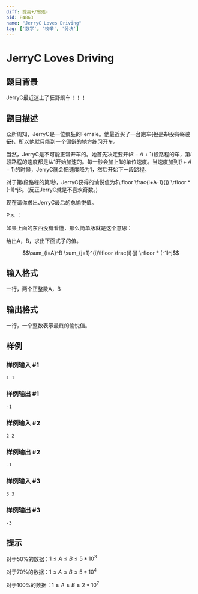 ```yaml
---
diff: 提高+/省选-
pid: P4863
name: "JerryC Loves Driving"
tag: ['数学', '枚举', '分块']
---
```

# JerryC Loves Driving
## 题目背景

JerryC最近迷上了狂野飙车！！！
## 题目描述

众所周知，JerryC是一位疯狂的Female。他最近买了一台跑车~~(但是却没有驾驶证)~~，所以他就只能到一个偏僻的地方练习开车。

当然，JerryC是不可能正常开车的。她首先决定要开$(B-A+1)$段路程的车，第$i$段路程的速度都是从$1$开始加速的。每一秒会加上$1$的单位速度。当速度加到$(i+A-1)$的时候，JerryC就会把速度降为$1$，然后开始下一段路程。

对于第$i$段路程的第$j$秒，JerryC获得的愉悦值为$\lfloor \frac{i+A-1}{j} \rfloor * (-1)^j$。(反正JerryC就是不喜欢奇数。)

现在请你求出JerryC最后的总愉悦值。

P.s. ：

如果上面的东西没有看懂，那么简单版就是这个意思：

给出A，B，求出下面式子的值。

$$\sum_{i=A}^B \sum_{j=1}^{i}\lfloor \frac{i}{j} \rfloor * (-1)^j$$
## 输入格式

一行，两个正整数A，B
## 输出格式

一行，一个整数表示最终的愉悦值。
## 样例

### 样例输入 #1
```
1 1
```
### 样例输出 #1
```
-1
```
### 样例输入 #2
```
2 2
```
### 样例输出 #2
```
-1
```
### 样例输入 #3
```
3 3
```
### 样例输出 #3
```
-3
```
## 提示

对于50%的数据：$1 \leqslant A \leqslant B \leqslant 5*10^3$

对于70%的数据：$1 \leqslant A \leqslant B \leqslant 5*10^4$

对于100%的数据：$1 \leqslant A \leqslant B \leqslant 2*10^7$
